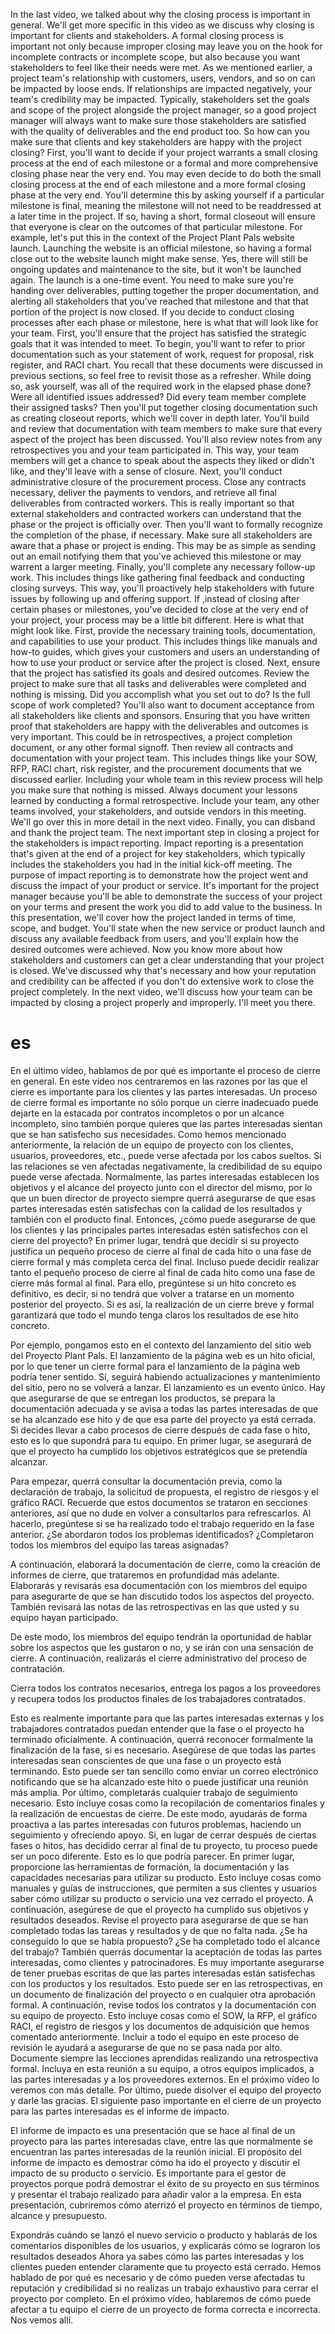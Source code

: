 In the last video, we talked about why the closing process is important in general. We'll get more specific in this video as we discuss why closing is important for clients and stakeholders. A formal closing process is important not only because improper closing may leave you on the hook for incomplete contracts or incomplete scope, but also because you want stakeholders to feel like their needs were met. As we mentioned earlier, a project team's relationship with customers, users, vendors, and so on can be impacted by loose ends. If relationships are impacted negatively, your team's credibility may be impacted. Typically, stakeholders set the goals and scope of the project alongside the project manager, so a good project manager will always want to make sure those stakeholders are satisfied with the quality of deliverables and the end product too. So how can you make sure that clients and key stakeholders are happy with the project closing? First, you'll want to decide if your project warrants a small closing process at the end of each milestone or a formal and more comprehensive closing phase near the very end. You may even decide to do both the small closing process at the end of each milestone and a more formal closing phase at the very end. You'll determine this by asking yourself if a particular milestone is final, meaning the milestone will not need to be readdressed at a later time in the project. If so, having a short, formal closeout will ensure that everyone is clear on the outcomes of that particular milestone. For example, let's put this in the context of the Project Plant Pals website launch. Launching the website is an official milestone, so having a formal close out to the website launch might make sense. Yes, there will still be ongoing updates and maintenance to the site, but it won't be launched again. The launch is a one-time event. You need to make sure you're handing over deliverables, putting together the proper documentation, and alerting all stakeholders that you've reached that milestone and that that portion of the project is now closed. If you decide to conduct closing processes after each phase or milestone, here is what that will look like for your team. First, you'll ensure that the project has satisfied the strategic goals that it was intended to meet. To begin, you'll want to refer to prior documentation such as your statement of work, request for proposal, risk register, and RACI chart. You recall that these documents were discussed in previous sections, so feel free to revisit those as a refresher. While doing so, ask yourself, was all of the required work in the elapsed phase done? Were all identified issues addressed? Did every team member complete their assigned tasks? Then you'll put together closing documentation such as creating closeout reports, which we'll cover in depth later. You'll build and review that documentation with team members to make sure that every aspect of the project has been discussed. You'll also review notes from any retrospectives you and your team participated in. This way, your team members will get a chance to speak about the aspects they liked or didn't like, and they'll leave with a sense of closure. Next, you'll conduct administrative closure of the procurement process. Close any contracts necessary, deliver the payments to vendors, and retrieve all final deliverables from contracted workers. This is really important so that external stakeholders and contracted workers can understand that the phase or the project is officially over. Then you'll want to formally recognize the completion of the phase, if necessary. Make sure all stakeholders are aware that a phase or project is ending. This may be as simple as sending out an email notifying them that you've achieved this milestone or may warrent a larger meeting. Finally, you'll complete any necessary follow-up work. This includes things like gathering final feedback and conducting closing surveys. This way, you'll proactively help stakeholders with future issues by following up and offering support. If ,instead of closing after certain phases or milestones, you've decided to close at the very end of your project, your process may be a little bit different. Here is what that might look like. First, provide the necessary training tools, documentation, and capabilities to use your product. This includes things like manuals and how-to guides, which gives your customers and users an understanding of how to use your product or service after the project is closed. Next, ensure that the project has satisfied its goals and desired outcomes. Review the project to make sure that all tasks and deliverables were completed and nothing is missing. Did you accomplish what you set out to do? Is the full scope of work completed? You'll also want to document acceptance from all stakeholders like clients and sponsors. Ensuring that you have written proof that stakeholders are happy with the deliverables and outcomes is very important. This could be in retrospectives, a project completion document, or any other formal signoff. Then review all contracts and documentation with your project team. This includes things like your SOW, RFP, RACI chart, risk register, and the procurement documents that we discussed earlier. Including your whole team in this review process will help you make sure that nothing is missed. Always document your lessons learned by conducting a formal retrospective. Include your team, any other teams involved, your stakeholders, and outside vendors in this meeting. We'll go over this in more detail in the next video. Finally, you can disband and thank the project team. The next important step in closing a project for the stakeholders is impact reporting. Impact reporting is a presentation that's given at the end of a project for key stakeholders, which typically includes the stakeholders you had in the initial kick-off meeting. The purpose of impact reporting is to demonstrate how the project went and discuss the impact of your product or service. It's important for the project manager because you'll be able to demonstrate the success of your project on your terms and present the work you did to add value to the business. In this presentation, we'll cover how the project landed in terms of time, scope, and budget. You'll state when the new service or product launch and discuss any available feedback from users, and you'll explain how the desired outcomes were achieved. Now you know more about how stakeholders and customers can get a clear understanding that your project is closed. We've discussed why that's necessary and how your reputation and credibility can be affected if you don't do extensive work to close the project completely. In the next video, we'll discuss how your team can be impacted by closing a project properly and improperly. I'll meet you there.

# es 
En el último vídeo, hablamos de por qué es importante el proceso de cierre en general. En este vídeo nos centraremos en las razones por las que el cierre es importante para los clientes y las partes interesadas. Un proceso de cierre formal es importante no sólo porque un cierre inadecuado puede dejarte en la estacada por contratos incompletos o por un alcance incompleto, sino también porque quieres que las partes interesadas sientan que se han satisfecho sus necesidades.
Como hemos mencionado anteriormente, la relación de un equipo de proyecto con los clientes, usuarios, proveedores, etc., puede verse afectada por los cabos sueltos.
Si las relaciones se ven afectadas negativamente, la credibilidad de su equipo puede verse afectada. Normalmente, las partes interesadas establecen los objetivos y el alcance del proyecto junto con el director del mismo, por lo que un buen director de proyecto siempre querrá asegurarse de que esas partes interesadas estén satisfechas con la calidad de los resultados y también con el producto final. Entonces, ¿cómo puede asegurarse de que los clientes y las principales partes interesadas estén satisfechos con el cierre del proyecto? En primer lugar, tendrá que decidir si su proyecto justifica un pequeño proceso de cierre al final de cada hito o una fase de cierre formal y más completa cerca del final.
Incluso puede decidir realizar tanto el pequeño proceso de cierre al final de cada hito como una fase de cierre más formal al final. Para ello, pregúntese si un hito concreto es definitivo, es decir, si no tendrá que volver a tratarse en un momento posterior del proyecto. Si es así, la realización de un cierre breve y formal garantizará que todo el mundo tenga claros los resultados de ese hito concreto.

Por ejemplo, pongamos esto en el contexto del lanzamiento del sitio web del Proyecto Plant Pals. El lanzamiento de la página web es un hito oficial, por lo que tener un cierre formal para el lanzamiento de la página web podría tener sentido. Sí, seguirá habiendo actualizaciones y mantenimiento del sitio, pero no se volverá a lanzar.
El lanzamiento es un evento único. Hay que asegurarse de que se entregan los productos, se prepara la documentación adecuada y se avisa a todas las partes interesadas de que se ha alcanzado ese hito y de que esa parte del proyecto ya está cerrada. Si decides llevar a cabo procesos de cierre después de cada fase o hito, esto es lo que supondrá para tu equipo. En primer lugar, se asegurará de que el proyecto ha cumplido los objetivos estratégicos que se pretendía alcanzar.

Para empezar, querrá consultar la documentación previa, como la declaración de trabajo, la solicitud de propuesta, el registro de riesgos y el gráfico RACI. Recuerde que estos documentos se trataron en secciones anteriores, así que no dude en volver a consultarlos para refrescarlos. Al hacerlo, pregúntese si se ha realizado todo el trabajo requerido en la fase anterior.
¿Se abordaron todos los problemas identificados?
¿Completaron todos los miembros del equipo las tareas asignadas?

A continuación, elaborará la documentación de cierre, como la creación de informes de cierre, que trataremos en profundidad más adelante. Elaborarás y revisarás esa documentación con los miembros del equipo para asegurarte de que se han discutido todos los aspectos del proyecto. También revisará las notas de las retrospectivas en las que usted y su equipo hayan participado.

De este modo, los miembros del equipo tendrán la oportunidad de hablar sobre los aspectos que les gustaron o no, y se irán con una sensación de cierre. A continuación, realizarás el cierre administrativo del proceso de contratación.

Cierra todos los contratos necesarios, entrega los pagos a los proveedores y recupera todos los productos finales de los trabajadores contratados.

Esto es realmente importante para que las partes interesadas externas y los trabajadores contratados puedan entender que la fase o el proyecto ha terminado oficialmente. A continuación, querrá reconocer formalmente la finalización de la fase, si es necesario. Asegúrese de que todas las partes interesadas sean conscientes de que una fase o un proyecto está terminando. Esto puede ser tan sencillo como enviar un correo electrónico notificando que se ha alcanzado este hito o puede justificar una reunión más amplia. Por último, completarás cualquier trabajo de seguimiento necesario. Esto incluye cosas como la recopilación de comentarios finales y la realización de encuestas de cierre. De este modo, ayudarás de forma proactiva a las partes interesadas con futuros problemas, haciendo un seguimiento y ofreciendo apoyo. Si, en lugar de cerrar después de ciertas fases o hitos, has decidido cerrar al final de tu proyecto, tu proceso puede ser un poco diferente. Esto es lo que podría parecer. En primer lugar, proporcione las herramientas de formación, la documentación y las capacidades necesarias para utilizar su producto.
Esto incluye cosas como manuales y guías de instrucciones, que permiten a sus clientes y usuarios saber cómo utilizar su producto o servicio una vez cerrado el proyecto. A continuación, asegúrese de que el proyecto ha cumplido sus objetivos y resultados deseados. Revise el proyecto para asegurarse de que se han completado todas las tareas y resultados y de que no falta nada. ¿Se ha conseguido lo que se había propuesto? ¿Se ha completado todo el alcance del trabajo? También querrás documentar la aceptación de todas las partes interesadas, como clientes y patrocinadores. Es muy importante asegurarse de tener pruebas escritas de que las partes interesadas están satisfechas con los productos y los resultados. Esto puede ser en las retrospectivas, en un documento de finalización del proyecto o en cualquier otra aprobación formal. A continuación, revise todos los contratos y la documentación con su equipo de proyecto. Esto incluye cosas como el SOW, la RFP, el gráfico RACI, el registro de riesgos y los documentos de adquisición que hemos comentado anteriormente. Incluir a todo el equipo en este proceso de revisión le ayudará a asegurarse de que no se pasa nada por alto. Documente siempre las lecciones aprendidas realizando una retrospectiva formal. Incluya en esta reunión a su equipo, a otros equipos implicados, a las partes interesadas y a los proveedores externos.
En el próximo vídeo lo veremos con más detalle. Por último, puede disolver el equipo del proyecto y darle las gracias. El siguiente paso importante en el cierre de un proyecto para las partes interesadas es el informe de impacto.

El informe de impacto es una presentación que se hace al final de un proyecto para las partes interesadas clave, entre las que normalmente se encuentran las partes interesadas de la reunión inicial. El propósito del informe de impacto es demostrar cómo ha ido el proyecto y discutir el impacto de su producto o servicio. Es importante para el gestor de proyectos porque podrá demostrar el éxito de su proyecto en sus términos y presentar el trabajo realizado para añadir valor a la empresa. En esta presentación, cubriremos cómo aterrizó el proyecto en términos de tiempo, alcance y presupuesto.

Expondrás cuándo se lanzó el nuevo servicio o producto y hablarás de los comentarios disponibles de los usuarios, y explicarás cómo se lograron los resultados deseados
Ahora ya sabes cómo las partes interesadas y los clientes pueden entender claramente que tu proyecto está cerrado. Hemos hablado de por qué es necesario y de cómo pueden verse afectadas tu reputación y credibilidad si no realizas un trabajo exhaustivo para cerrar el proyecto por completo.
En el próximo vídeo, hablaremos de cómo puede afectar a tu equipo el cierre de un proyecto de forma correcta e incorrecta. Nos vemos allí.